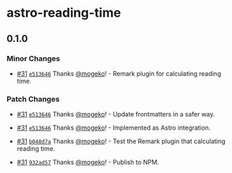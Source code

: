 # astro-reading-time

## 0.1.0

### Minor Changes

- [#31](https://github.com/mogeko/mogeko/pull/31) [`e513646`](https://github.com/mogeko/mogeko/commit/e513646771ce007a2f3e2e9620e8e6abe4b761e5) Thanks [@mogeko](https://github.com/mogeko)! - Remark plugin for calculating reading time.

### Patch Changes

- [#31](https://github.com/mogeko/mogeko/pull/31) [`e513646`](https://github.com/mogeko/mogeko/commit/e513646771ce007a2f3e2e9620e8e6abe4b761e5) Thanks [@mogeko](https://github.com/mogeko)! - Update frontmatters in a safer way.

- [#31](https://github.com/mogeko/mogeko/pull/31) [`e513646`](https://github.com/mogeko/mogeko/commit/e513646771ce007a2f3e2e9620e8e6abe4b761e5) Thanks [@mogeko](https://github.com/mogeko)! - Implemented as Astro integration.

- [#31](https://github.com/mogeko/mogeko/pull/31) [`b048d7a`](https://github.com/mogeko/mogeko/commit/b048d7a8e3bfd678ffca48abf21582652aae6726) Thanks [@mogeko](https://github.com/mogeko)! - Test the Remark plugin that calculating reading time.

- [#31](https://github.com/mogeko/mogeko/pull/31) [`932ad57`](https://github.com/mogeko/mogeko/commit/932ad5761fb499d8488853f71b14d8f32a9316b7) Thanks [@mogeko](https://github.com/mogeko)! - Publish to NPM.
